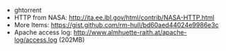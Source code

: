 - ghtorrent
- HTTP from NASA: http://ita.ee.lbl.gov/html/contrib/NASA-HTTP.html
- More Items: https://gist.github.com/rm-hull/bd60aed44024e9986e3c
- Apache access log: http://www.almhuette-raith.at/apache-log/access.log (202MB)

